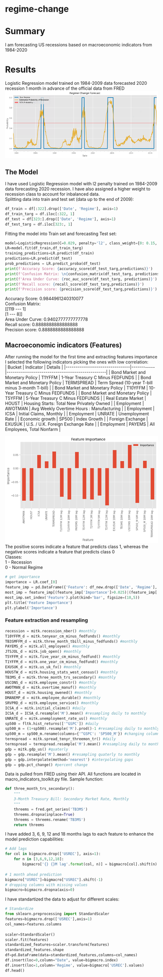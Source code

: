 # regime-change
# Summary
I am forecasting US recessions based on macroeconomic indicators from 1984-2020
# Results
Logistic Regression model trained on 1984-2009 data forecasted 2020 recession 1 month in advance of the official data from FRED
<br>
![image info](./regch.png)
<br>
## The Model
I have used Logistic Regression model with l2 penalty trained on 1984-2009 data forecasting 2020 recession. I have also assigned a higher weight to recession class to account for inbalanced data.
<br>
Splitting data into train and test set (data up to the end of 2009):
```python
df_train = df[:322].drop(['Date', 'Regime'], axis=1)
df_train_targ = df.iloc[:322, 1]
df_test = df[323:].drop(['Date', 'Regime'], axis=1)
df_test_targ = df.iloc[323:, 1]
```
Fitting the model into Train set and forecasting Test set:
```python
model=LogisticRegression(C=0.029, penalty='l2', class_weight={0: 0.15, 1: 0.85}) # high weight to recession 
LR=model.fit(df_train,df_train_targ)
training_predictions=LR.predict(df_train)
predictions=LR.predict(df_test)
prob_predictions = LR.predict_proba(df_test)
print(f'Accuracy Score: {accuracy_score(df_test_targ,predictions)}')
print(f'Confusion Matrix: \n{confusion_matrix(df_test_targ, predictions)}')
print(f'Area Under Curve: {roc_auc_score(df_test_targ, predictions)}')
print(f'Recall score: {recall_score(df_test_targ,predictions)}')
print(f'Precision score: {precision_score(df_test_targ,predictions)}')
```
Accuracy Score: 0.9844961240310077<br>
Confusion Matrix: <br>
[[119 --- 1]<br>
 [1   --- 8]]<br>
Area Under Curve: 0.9402777777777778<br>
Recall score: 0.8888888888888888<br>
Precision score: 0.8888888888888888<br>
## Macroeconomic indicators (Features)
After running the model for the first time and extracting features importance I selected the following indicators picking the ones with low correlation:
<br>
| Bucket                          | Indicator  | Details                                           |
|---------------------------------|------------|---------------------------------------------------|
| Bond Market and Monetary Policy | T1YFFM     | 1-Year Treasury C Minus FEDFUNDS                  |
| Bond Market and Monetary Policy | TERMSPREAD | Term Spread (10-year T-bill minus 3-month T-bill) |
| Bond Market and Monetary Policy | T10YFFM    | 10-Year Treasury C Minus FEDFUNDS                 |
| Bond Market and Monetary Policy | T5YFFM     | 5-Year Treasury C Minus FEDFUNDS                  |
| Real Estate Market              | HOUST      | Housing Starts: Total New Privately Owned         |
| Employment                      | AWOTMAN    | Avg Weekly Overtime Hours : Manufacturing         |
| Employment                      | ICSA       | Initial Claims, Monthly                           |
| Employment                      | UNRATE     | Unemployment Rate                                 |
| Economic growth                 | SP500      | Index Growth                                      |
| Foreign Exchange                | EXUSUK     | U.S. / U.K. Foreign Exchange Rate                 |
| Employment                      | PAYEMS     | All Employees, Total Nonfarm                      |


![image info](./feat_imp.png)<br>
The positive scores indicate a feature that predicts class 1, whereas the negative scores indicate a feature that predicts class 0<br>
Classes:<br>
1 - Recession<br>
0 - Normal Regime
```python
# get importance
importance = LR.coef_[0]
feature_imp = pd.DataFrame({'Feature': df_new.drop(['Date', 'Regime'], axis=1).columns.to_list(), 'Importance':importance})
most_imp = feature_imp[(feature_imp['Importance']>0.025)|(feature_imp['Importance']<-0.1)]
most_imp.set_index('Feature').plot(kind='bar', figsize=(10,5))
plt.title('Feature Importance')
plt.ylabel('Importance')
```
### Feature extraction and resampling
```python
recession = mitk.recession_nber() #monthly
T10YFFM_d = mitk.tenyear_cm_minus_fedfunds() #monthly
TB3SMFFM_d = mitk.three_month_tbill_minus_fedfunds() #monthly
PAYEMS_d = mitk.all_employee() #monthly
JTSJOL_d = mitk.job_open() #monthly
T5YFFM_d = mitk.five_year_cm_minus_fedfund() #monthly
T1YFFM_d = mitk.one_year_cm_minus_fedfund() #monthly
EXUSUK_d = mitk.us_uk_fx() #monthly
HOUSTW_d = mitk.housing_stats_west_census() #monthly
TB3MS_d = mitk.three_month_trs_secondary() #monthly
USCONS_d = mitk.employee_constr() #monthly
AWOTMAN_d = mitk.overtime_manuf() #monthly
HOUST_d = mitk.housing_owened() #monthly
DMANEMP_d = mitk.employee_durable() #monthly
SRVPRD_d = mitk.employee_service() #monthly
ICSA_d = mitk.initial_claims() #daily
ICSA_d = ICSA_d.resample('M').mean() #resampling daily to monthly
UNRATE_d = mitk.unemployment_rate_us() #monthly
sp500 = fltk.hist_returns(['^GSPC']) #daily
sp500_m = (1+sp500).resample('M').prod()-1 #resampling daily to monthly
sp500_m = sp500_m.rename(columns={'^GSPC': 'SP500_M'}) #changing column name
termspread = mitk.spread_tenyr_threemon_tr() #daily
termspread = termspread.resample('M').mean() #resampling daily to monthly
gdp = mitk.gdp_us() #quaterly
gdp = gdp.resample('M').mean() #resampling quaterly to monthly
gdp = gdp.interpolate(method='nearest') #interpolating gaps
gdp = gdp.pct_change() #percent change
```
Data is pulled from FRED using their API. All functions are located in macro_indicators_toolkit.py file.
Sample function:
```python
def three_month_trs_secondary():
    """
    3-Month Treasury Bill: Secondary Market Rate, Monthly
    """
    threems = fred.get_series('TB3MS')
    threems.dropna(inplace=True)
    threems = threems.rename('TB3MS')
    return threems
```
I have added 3, 6, 9, 12 and 18 months lags to each feature to enhance the model prediction capabilities:
```python
# Add lags
for col in bigmacro.drop(['USREC'], axis=1):
    for n in [3,6,9,12,18]:
        bigmacro['{} {}M lag'.format(col, n)] = bigmacro[col].shift(n).ffill().values

# 1 month ahead prediction
bigmacro["USREC"]=bigmacro["USREC"].shift(-1)
# dropping columns with missing values
bigmacro=bigmacro.dropna(axis=0)
```
I have standartized the data to adjust for different scales:
```python
# Standardize
from sklearn.preprocessing import StandardScaler
features=bigmacro.drop(['USREC'],axis=1)
col_names=features.columns

scaler=StandardScaler()
scaler.fit(features)
standardized_features=scaler.transform(features)
standardized_features.shape
df=pd.DataFrame(data=standardized_features,columns=col_names)
df.insert(loc=0,column="Date", value=bigmacro.index)
df.insert(loc=1,column='Regime', value=bigmacro['USREC'].values)
df.head()
```
